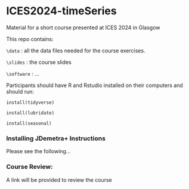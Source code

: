 # ICES2024-timeSeries
Material for a short course presented at ICES 2024 in Glasgow

This repo contains:

`\data` :  all the data files needed for the course exercises.

`\slides` : the course slides

`\software` : ...

Participants should have R and Rstudio installed on their computers and should run:

`install(tidyverse)`

`install(lubridate)`

`install(seasonal)`

### Installing JDemetra+ Instructions

Please see the following...



### Course Review: 

A link will be provided to review the course
